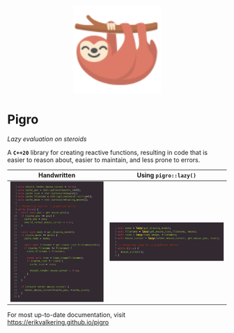 <p align="center">
    <a href="https://erikvalkering.github.io/pigro">
        <img src='docs/_media/logo.svg' alt='Pigro' width='40%' />
    </a>
</p>

# Pigro
_Lazy evaluation on steroids_

A **`C++20`** library for creating reactive functions, resulting in code that is easier to reason about, easier to maintain, and less prone to errors.

Handwritten                          |        Using `pigro::lazy()`
:-----------------------------------:|:------------------------------------:
![](docs/comparison-handwritten.png) | ![](docs/comparison-using-pigro.png)

For most up-to-date documentation, visit https://erikvalkering.github.io/pigro
